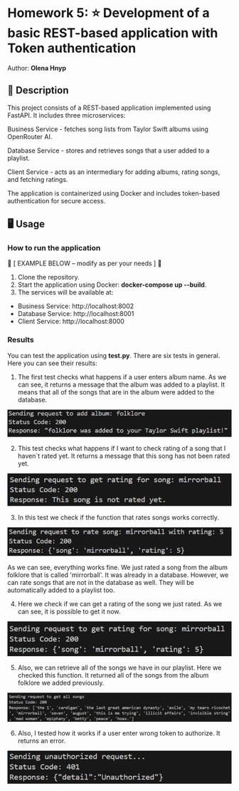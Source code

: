 # Homework 5: ⭐️ Development of a basic REST-based application with Token authentication

Author: **Olena Hnyp**

## 📝 Description

This project consists of a REST-based application implemented using FastAPI. It includes three microservices:

Business Service - fetches song lists from Taylor Swift albums using OpenRouter AI.

Database Service - stores and retrieves songs that a user added to a playlist.

Client Service - acts as an intermediary for adding albums, rating songs, and fetching ratings.

The application is containerized using Docker and includes token-based authentication for secure access.

## 🖥 Usage

### How to run the application

🔻 [ EXAMPLE BELOW – modify as per your needs ] 🔻

1. Clone the repository.
2. Start the application using Docker: **docker-compose up --build**.
3. The services will be available at:
- Business Service: http://localhost:8002
- Database Service: http://localhost:8001
- Client Service: http://localhost:8000


### Results

You can test the application using **test.py**. There are six tests in general. Here you can see their results:

1. The first test checks what happens if a user enters album name. As we can see, it returns a message that the album was added to a playlist. It means that all of the songs that are in the album were added to the database.

![test1](images/test1.png)

2. This test checks what happens if I want to check rating of a song that I haven`t rated yet. It returns a message that this song has not been rated yet.

![test2](images/test2.png)

3. In this test we check if the function that rates songs works correctly. 

![test3](images/test3.png)

As we can see, everything works fine. We just rated a song from the album folklore that is called 'mirrorball'. It was already in a database. However, we can rate songs that are not in the database as well. They will be automatically added to a playlist too.

4. Here we check if we can get a rating of the song we just rated. As we can see, it is possible to get it now.

![test4](images/test4.png)

5. Also, we can retrieve all of the songs we have in our playlist. Here we checked this function. It returned all of the songs from the album folklore we added previously.

![test5](images/test5.png)

6. Also, I tested how it works if a user enter wrong token to authorize. It returns an error.

![test6](images/test6.png)
